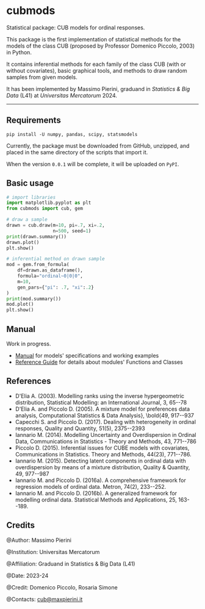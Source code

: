 # cubmods
Statistical package: CUB models for ordinal responses.

This package is the first implementation of statistical methods for the models of the class CUB (proposed by Professor Domenico Piccolo, 2003) in Python.

It contains inferential methods for each family of the class CUB (with or without covariates), basic graphical tools, and methods to draw random samples from given models.

It has been implemented by Massimo Pierini, graduand in _Statistics & Big Data_ (L41) at _Universitas Mercatorum_ 2024.

***

## Requirements

```
pip install -U numpy, pandas, scipy, statsmodels
```

Currently, the package must be downloaded from GitHub, unzipped, and placed in the same directory of the scripts that import it.

When the version `0.0.1` will be complete, it will be uploaded on `PyPI`.

## Basic usage
```Python
# import libraries
import matplotlib.pyplot as plt
from cubmods import cub, gem

# draw a sample
drawn = cub.draw(m=10, pi=.7, xi=.2,
                 n=500, seed=1)
print(drawn.summary())
drawn.plot()
plt.show()

# inferential method on drawn sample
mod = gem.from_formula(
    df=drawn.as_dataframe(),
    formula="ordinal~0|0|0",
    m=10,
    gen_pars={"pi": .7, "xi":.2}
)
print(mod.summary())
mod.plot()
plt.show()
```

## Manual
Work in progress.

- [Manual](./Manual) for models' specifications and working examples
- [Reference Guide](./Manual/Reference%20Guide) for details about modules' Functions and Classes

## References
  - D'Elia A. (2003). Modelling ranks using the inverse hypergeometric distribution, Statistical Modelling: an International Journal, 3, 65--78
  - D'Elia A. and Piccolo D. (2005). A mixture model for preferences data analysis, Computational Statistics & Data Analysis},  \bold{49, 917--937
  - Capecchi S. and Piccolo D. (2017). Dealing with heterogeneity in ordinal responses, Quality and Quantity, 51(5), 2375--2393
  - Iannario M. (2014). Modelling Uncertainty and Overdispersion in Ordinal Data, Communications in Statistics - Theory and Methods, 43, 771--786
  - Piccolo D. (2015). Inferential issues for CUBE models with covariates, Communications in Statistics. Theory and Methods, 44(23), 771--786.
  - Iannario M. (2015). Detecting latent components in ordinal data with overdispersion by means of a mixture distribution, Quality & Quantity, 49, 977--987
  - Iannario M. and Piccolo D. (2016a). A comprehensive framework for regression models of ordinal data. Metron, 74(2), 233--252.
  - Iannario M. and Piccolo D. (2016b). A generalized framework for modelling ordinal data. Statistical Methods and Applications, 25, 163--189.

## Credits
@Author:      Massimo Pierini

@Institution: Universitas Mercatorum

@Affiliation: Graduand in Statistics & Big Data (L41)

@Date:        2023-24

@Credit:      Domenico Piccolo, Rosaria Simone

@Contacts:    cub@maxpierini.it
